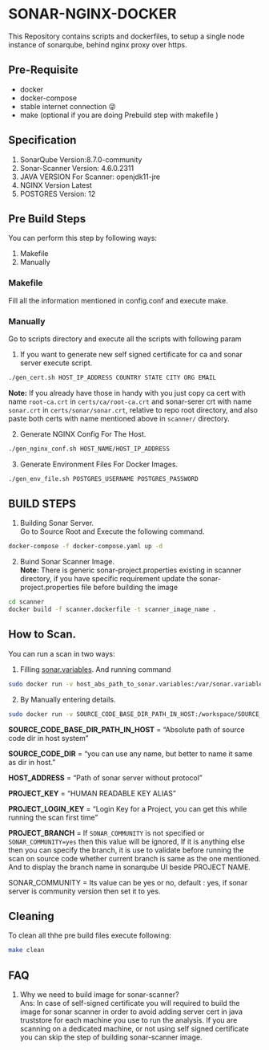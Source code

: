 # SONAR-NGINX-DOCKER

This Repository contains scripts and dockerfiles, to setup a single node instance of sonarqube, behind nginx proxy over https.

## Pre-Requisite

* docker
* docker-compose
* stable internet connection :stuck_out_tongue_winking_eye:
* make (optional if you are doing Prebuild step with makefile )

## Specification

1. SonarQube Version:8.7.0-community
2. Sonar-Scanner Version: 4.6.0.2311
3. JAVA VERSION For Scanner: openjdk11-jre
4. NGINX Version  Latest
5. POSTGRES Version: 12

## Pre Build Steps

You can perform this step by following ways: 

1. Makefile
2. Manually 
 
### Makefile

Fill all the information mentioned in config.conf and execute make.

### Manually
Go to scripts directory and execute all the scripts  with following param
1. If you want to generate new self signed certificate for ca and sonar server execute script. 
```bash
./gen_cert.sh HOST_IP_ADDRESS COUNTRY STATE CITY ORG EMAIL
```
**Note:** If you already have those in handy with you just copy ca cert with name `root-ca.crt` in `certs/ca/root-ca.crt` and sonar-serer crt with name `sonar.crt` in `certs/sonar/sonar.crt`, relative to repo root directory, and also paste both certs with name mentioned above in `scanner/` directory.

2. Generate NGINX Config For The Host.
```bash
./gen_nginx_conf.sh HOST_NAME/HOST_IP_ADDRESS
```
3. Generate Environment Files For Docker Images.
```bash
./gen_env_file.sh POSTGRES_USERNAME POSTGRES_PASSWORD

```
## BUILD STEPS

1. Building Sonar Server.  
Go to Source Root and Execute the following command.
```bash
docker-compose -f docker-compose.yaml up -d
```
2. Buind Sonar Scanner Image.  
**Note:** There is generic sonar-project.properties existing in scanner directory, if you have specific requirement update the sonar-project.properties file before building the image
```bash
cd scanner
docker build -f scanner.dockerfile -t scanner_image_name .
```

## How to Scan. 

You can run a scan in two ways:  
1. Filling [sonar.variables](scanner/sonar.variables). And running command 
```bash
sudo docker run -v host_abs_path_to_sonar.variables:/var/sonar.variables -v abs_path_to_project_dir:/workspace/project_dir -it image_name
```
2. By Manually entering details.
```bash 
sudo docker run -v SOURCE_CODE_BASE_DIR_PATH_IN_HOST:/workspace/SOURCE_CODE_DIR_NAME -it IMAGE_NAME HOST_ADDRESS PROJECT_KEY PROJECT_LOGIN_KEY [PROJECT_BRANCH [SONAR_PROJECT_NAME [SONAR_COMMUNITY] ] ]
```

**SOURCE_CODE_BASE_DIR_PATH_IN_HOST** = “Absolute path of source code dir in host system”  

**SOURCE_CODE_DIR** = “you can use any name, but better to name it same as dir in host.”

**HOST_ADDRESS** = “Path of sonar server without protocol”  

**PROJECT_KEY** = “HUMAN READABLE KEY ALIAS”  
 
**PROJECT_LOGIN_KEY** = “Login Key for a Project, you can get this while running the scan first time”  

**PROJECT_BRANCH** = If `SONAR_COMMUNITY` is not specified or `SONAR_COMMUNITY=yes` then this value will be ignored, If it is anything else then you can specify the branch, it is use to validate before running the scan on source code whether current branch is same as the one mentioned. And to display the branch name in sonarqube UI beside PROJECT NAME.  

SONAR_COMMUNITY = Its value can be yes or no, default : yes, if sonar server is community version then set it to yes.  


## Cleaning

To clean all thhe pre build files execute following:
```bash
make clean

```

## FAQ

1. Why we need to build image for sonar-scanner?  
Ans: In case of self-signed certificate you will required to build the image for sonar scanner in order to avoid adding server cert in java truststore for each machine you use to run the analysis. If you are scanning on a dedicated machine, or not using self signed certificate you can skip the step of building sonar-scanner image.

